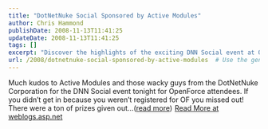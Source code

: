 ```yaml
---
title: "DotNetNuke Social Sponsored by Active Modules"
author: Chris Hammond
publishDate: 2008-11-13T11:41:25
updateDate: 2008-11-13T11:41:25
tags: []
excerpt: "Discover the highlights of the exciting DNN Social event at OpenForce hosted by Active Modules and DotNetNuke Corporation. Find out more at weblogs.asp.net."
url: /2008/dotnetnuke-social-sponsored-by-active-modules  # Use the generated URL with year
---
```

Much kudos to Active Modules and those wacky guys from the DotNetNuke Corporation for the DNN Social event tonight for OpenForce attendees. If you didn’t get in because you weren’t registered for OF you missed out! There were a ton of prizes given out...(<a href="https://weblogs.asp.net/christoc/archive/2008/11/13/dotnetnuke-social-sponsored-by-active-modules.aspx">read more</a>)<img src="https://weblogs.asp.net/aggbug.aspx?PostID=6732688" width="1" height="1"> <a href="https://weblogs.asp.net/christoc/archive/2008/11/13/dotnetnuke-social-sponsored-by-active-modules.aspx">Read More at weblogs.asp.net</a>

